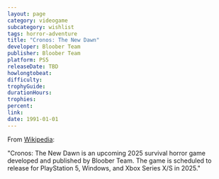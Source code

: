 ```yaml
---
layout: page
category: videogame
subcategory: wishlist
tags: horror-adventure
title: "Cronos: The New Dawn"
developer: Bloober Team
publisher: Bloober Team
platform: PS5
releaseDate: TBD
howlongtobeat:
difficulty:
trophyGuide:
durationHours:
trophies:
percent:
link:
date: 1991-01-01
---
```


From [Wikipedia](https://en.wikipedia.org/wiki/Cronos:_The_New_Dawn):

"Cronos: The New Dawn is an upcoming 2025 survival horror game developed and published by Bloober Team. The game is scheduled to release for PlayStation 5, Windows, and Xbox Series X/S in 2025."
